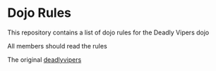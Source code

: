 Dojo Rules
==========

This repository contains a list of dojo rules for the Deadly Vipers dojo

All members should read the rules

The original [deadlyvipers](https://github.com/deadlyvipers)
